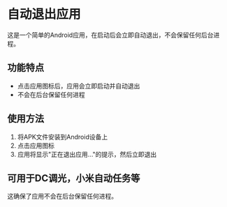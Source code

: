 # 自动退出应用

这是一个简单的Android应用，在启动后会立即自动退出，不会保留任何后台进程。

## 功能特点

- 点击应用图标后，应用会立即启动并自动退出
- 不会在后台保留任何进程


## 使用方法

1. 将APK文件安装到Android设备上
2. 点击应用图标
3. 应用将显示"正在退出应用..."的提示，然后立即退出

## 可用于DC调光，小米自动任务等

这确保了应用不会在后台保留任何进程。 

